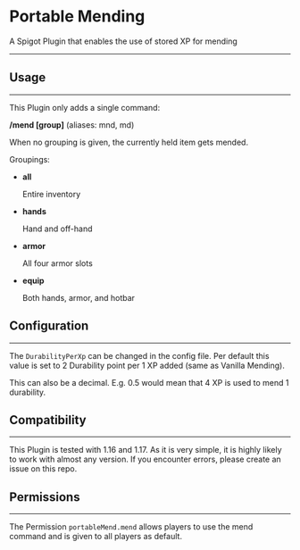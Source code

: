 # Portable Mending
A Spigot Plugin that enables the use of stored XP for mending

---


## Usage

---
This Plugin only adds a single command:

**/mend [group]** (aliases: mnd, md)

When no grouping is given, the currently held item gets mended.


Groupings:
+ **all**

   Entire inventory
+ **hands**

  Hand and off-hand
+ **armor**
  
  All four armor slots
+ **equip**

  Both hands, armor, and hotbar


## Configuration

---
The `DurabilityPerXp` can be changed in the config file.
Per default this value is set to 2 Durability point per 1 XP added (same as Vanilla Mending).

This can also be a decimal. E.g. 0.5 would mean that 4 XP is used to mend 1 durability.

## Compatibility

---
This Plugin is tested with 1.16 and 1.17. As it is very simple, it is highly likely to work with almost any version. If you encounter errors, please create an issue on this repo.

## Permissions

---
The Permission `portableMend.mend` allows players to use the mend command and is given to all players as default.